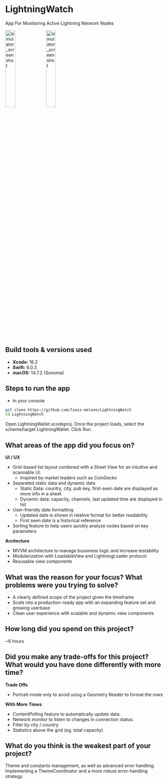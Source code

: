 # LightningWatch
App For Monitoring Active Lightning Network Nodes

<img src="https://github.com/user-attachments/assets/07886b45-29e8-4fa1-976b-56ceb155cbb6" alt="simulator_screenshot" style="width:25%;">

<img src="https://github.com/user-attachments/assets/9f2a2b16-12e4-46a2-8932-dd14be416e84" alt="simulator_screenshot" style="width:25%;">

## Build tools & versions used

- **Xcode:** 16.2
- **Swift:** 6.0.3
- **macOS:** 14.7.2 (Sonoma)

## Steps to run the app

- In your console

```sh 
git clone https://github.com/louis-melone/LightningWatch
cd LightningWatch
```

Open LightningWallet.xcodeproj. Once the project loads, select the scheme/target LightningWallet. Click Run.

## What areas of the app did you focus on?

__UI / UX__

- Grid-based list layout combined with a Sheet View for an intuitive and scannable UI.
    - Inspired by market leaders such as CoinGecko
- Separated static data and dynamic data
    - Static Data: country, city, pub key, first-seen date are displayed as more info in a sheet
    - Dynamic data: capacity, channels, last updated time are displayed in list
- User-friendly date formatting 
    - Updated date is shown in relative format for better readability
    - First seen date is a historical reference 
- Sorting feature to help users quickly analyze nodes based on key parameters

__Arcitecture__ 

- MVVM architecture to manage bussiness logic and increase testability 
- Modularization with LoadableView and LightningLoader protocol
- Resusable view components

## What was the reason for your focus? What problems were you trying to solve?

- A clearly defined scope of the project given the timeframe 
- Scale into a production-ready app with an expanding feature set and growing userbase 
- Clean user experience with scalable and dynamic view components 

## How long did you spend on this project?

~6 hours 

## Did you make any trade-offs for this project? What would you have done differently with more time?

__Trade Offs__

- Portrait-mode only to avoid using a Geometry Reader to format the rows 

__With More Times__

- ContentPolling feature to automatically update data. 
- Network monitor to listen to changes in connection status. 
- Filter by city / country 
- Statistics above the grid (eg. total capacity)

## What do you think is the weakest part of your project?

Theme and constants management, as well as advanced error handling. Implementing a ThemeCoordinator and a more robust error-handling strategy.

